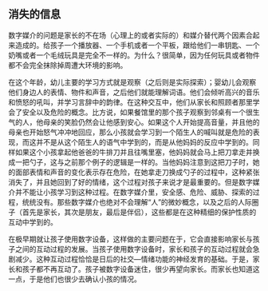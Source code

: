 ## 消失的信息

  数字媒介的问题是家长的不在场（心理上的或者实际的）和媒介替代两个因素合起来造成的。给孩子一个播放器、一个手机或者一个平板，跟给他们一串钥匙、一个奶嘴或者一个毛绒玩具是完全不一样的。为什么？很简单，因为任何玩具或者物件都不会完全抹除掉周遭大环境的影响。

  在这个年龄，幼儿主要的学习方式就是观察（之后则是实际探索）；婴幼儿会观察他们身边人的表情、物件和声音，之后他们就能理解词语。他们会倾听高兴的音乐和愤怒的吼叫，并学习言辞中的韵律。在这种交互中，他们从家长和照顾者那里学会了安全以及危险的概念。比方说，如果餐馆里的那个孩子观察到邻桌有一个很生气的人，他母亲的笑脸仍然会让他感到安心。如果这个人开始提高音量，并且他的母亲也开始怒气冲冲地回应，那么小孩就会学习到一个陌生人的喊叫就是危险的表现，而这并不是从这个陌生人的语气中学到的，而是从他妈妈的反应中学到的。同样如果这个小孩拿起他爸爸的牛排刀并且往嘴里塞，他妈妈就会马上把刀拿走并换成一把勺子，这与之前那个例子的逻辑是一样的。当他妈妈注意到这把刀子时，她的面部表情和声音的变化表示存在危险，在她拿走刀换成勺子的过程中，这种紧张消失了，并且她回到了好的情绪，这个过程对孩子来说才是最重要的。但是数字媒介并不能让小孩学习到这种过程。在数字媒介里，安全感、危险、威胁、探索的过程，统统没有。那些数字媒介也绝对不会理解“人”的微妙概念，以及之后的人际圈子（首先是家长，其次是朋友，最后是伴侣），这些都是在这种精细的保护性质的互动中学到的。

  在极早期就让孩子使用数字设备，这样做的主要问题在于，它会直接影响家长与孩子之间的互动过程的发展。当孩子使用数字设备时，家长和孩子的互动过程就会急剧减少。这种互动过程恰恰是日后的社交—情绪功能的神经发育的基础。于是，家长和孩子都不再互动了。孩子被数字设备迷住，很少再望向家长。而家长也知道这一点，于是他们也很少去确认小孩的情况。